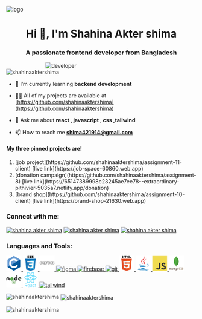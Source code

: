
![logo](https://github.com/shahinaaktershima/shahinaaktershima/blob/main/welcome%20to%20my%20profile.png)
<h1 align="center">Hi 👋, I'm Shahina Akter shima</h1>
<h3 align="center">A passionate frontend developer from Bangladesh</h3>
<img align="right" alt="developer" width="400" src="https://i.postimg.cc/GmPMSyc2/image.png">
<p align="left"> <img src="https://komarev.com/ghpvc/?username=shahinaaktershima&label=Profile%20views&color=0e75b6&style=flat" alt="shahinaaktershima" /> </p>

- 🌱 I’m currently learning **backend development**

- 👨‍💻 All of my projects are available at [https://github.com/shahinaaktershima](https://github.com/shahinaaktershima)

- 💬 Ask me about **react , javascript , css ,tailwind**

- 📫 How to reach me **shima421914@gmail.com**

#### My three pinned projects are!
<ol>
  <li>
    [job project](https://github.com/shahinaaktershima/assignment-11-client) 
    [live link](https://job-space-60860.web.app)
    <a href="https://job-space-60860.web.app"></a></li>
  <li>
     [donation campaign](https://github.com/shahinaaktershima/assignment-8)
    [live link](https://65147389998c23245ae7ee78--extraordinary-pithivier-5035a7.netlify.app/donation)
    <a href="https://65147389998c23245ae7ee78--extraordinary-pithivier-5035a7.netlify.app/donation"></a></li>
  <li>
    [brand shop](https://github.com/shahinaaktershima/assignment-10-client)
    [live link](https://brand-shop-21630.web.app)
    <a href="https://brand-shop-21630.web.app"></a></li>
  
 
</ol>

<h3 align="left">Connect with me:</h3>
<p align="left">
<a href="https://dev.to/shahina akter shima" target="blank"><img align="center" src="https://raw.githubusercontent.com/rahuldkjain/github-profile-readme-generator/master/src/images/icons/Social/devto.svg" alt="shahina akter shima" height="30" width="40" /></a>
<a href="https://linkedin.com/in/shahina akter shima" target="blank"><img align="center" src="https://raw.githubusercontent.com/rahuldkjain/github-profile-readme-generator/master/src/images/icons/Social/linked-in-alt.svg" alt="shahina akter shima" height="30" width="40" /></a>
<a href="https://fb.com/shahina akter shima" target="blank"><img align="center" src="https://raw.githubusercontent.com/rahuldkjain/github-profile-readme-generator/master/src/images/icons/Social/facebook.svg" alt="shahina akter shima" height="30" width="40" /></a>
</p>

<h3 align="left">Languages and Tools:</h3>
<p align="left"> <a href="https://www.cprogramming.com/" target="_blank" rel="noreferrer"> <img src="https://raw.githubusercontent.com/devicons/devicon/master/icons/c/c-original.svg" alt="c" width="40" height="40"/> </a> <a href="https://www.w3schools.com/css/" target="_blank" rel="noreferrer"> <img src="https://raw.githubusercontent.com/devicons/devicon/master/icons/css3/css3-original-wordmark.svg" alt="css3" width="40" height="40"/> </a> <a href="https://expressjs.com" target="_blank" rel="noreferrer"> <img src="https://raw.githubusercontent.com/devicons/devicon/master/icons/express/express-original-wordmark.svg" alt="express" width="40" height="40"/> </a> <a href="https://www.figma.com/" target="_blank" rel="noreferrer"> <img src="https://www.vectorlogo.zone/logos/figma/figma-icon.svg" alt="figma" width="40" height="40"/> </a> <a href="https://firebase.google.com/" target="_blank" rel="noreferrer"> <img src="https://www.vectorlogo.zone/logos/firebase/firebase-icon.svg" alt="firebase" width="40" height="40"/> </a> <a href="https://git-scm.com/" target="_blank" rel="noreferrer"> <img src="https://www.vectorlogo.zone/logos/git-scm/git-scm-icon.svg" alt="git" width="40" height="40"/> </a> <a href="https://www.w3.org/html/" target="_blank" rel="noreferrer"> <img src="https://raw.githubusercontent.com/devicons/devicon/master/icons/html5/html5-original-wordmark.svg" alt="html5" width="40" height="40"/> </a> <a href="https://www.java.com" target="_blank" rel="noreferrer"> <img src="https://raw.githubusercontent.com/devicons/devicon/master/icons/java/java-original.svg" alt="java" width="40" height="40"/> </a> <a href="https://developer.mozilla.org/en-US/docs/Web/JavaScript" target="_blank" rel="noreferrer"> <img src="https://raw.githubusercontent.com/devicons/devicon/master/icons/javascript/javascript-original.svg" alt="javascript" width="40" height="40"/> </a> <a href="https://www.mongodb.com/" target="_blank" rel="noreferrer"> <img src="https://raw.githubusercontent.com/devicons/devicon/master/icons/mongodb/mongodb-original-wordmark.svg" alt="mongodb" width="40" height="40"/> </a> <a href="https://nodejs.org" target="_blank" rel="noreferrer"> <img src="https://raw.githubusercontent.com/devicons/devicon/master/icons/nodejs/nodejs-original-wordmark.svg" alt="nodejs" width="40" height="40"/> </a> <a href="https://reactjs.org/" target="_blank" rel="noreferrer"> <img src="https://raw.githubusercontent.com/devicons/devicon/master/icons/react/react-original-wordmark.svg" alt="react" width="40" height="40"/> </a> <a href="https://tailwindcss.com/" target="_blank" rel="noreferrer"> <img src="https://www.vectorlogo.zone/logos/tailwindcss/tailwindcss-icon.svg" alt="tailwind" width="40" height="40"/> </a> </p>

<p><img align="left" src="https://github-readme-stats.vercel.app/api/top-langs?username=shahinaaktershima&show_icons=true&locale=en&layout=compact" alt="shahinaaktershima" /></p>

<p>&nbsp;<img align="center" src="https://github-readme-stats.vercel.app/api?username=shahinaaktershima&show_icons=true&locale=en" alt="shahinaaktershima" /></p>

<p><img align="center" src="https://github-readme-streak-stats.herokuapp.com/?user=shahinaaktershima&" alt="shahinaaktershima" /></p>
